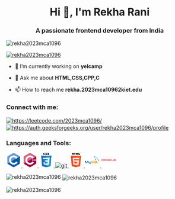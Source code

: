 

<!--
**rekha2023mca1096/rekha2023mca1096** is a ✨ _special_ ✨ repository because its `know about me` (this file) appears on your GitHub profile.

Here are some ideas to get you started:

- 🔭 I’m currently working on ...
- 🌱 I’m currently learning ...
- 👯 I’m looking to collaborate on ...
- 🤔 I’m looking for help with ...
- 💬 Ask me about ...
- 📫 How to reach me: ...
- 😄 Pronouns: ...
- ⚡ Fun fact: ...
-->
<h1 align="center">Hi 👋, I'm Rekha Rani</h1>
<h3 align="center">A passionate frontend developer from India</h3>

<p align="left"> <img src="https://komarev.com/ghpvc/?username=rekha2023mca1096&label=Profile%20views&color=0e75b6&style=flat" alt="rekha2023mca1096" /> </p>

<p align="left"> <a href="https://github.com/ryo-ma/github-profile-trophy"><img src="https://github-profile-trophy.vercel.app/?username=rekha2023mca1096" alt="rekha2023mca1096" /></a> </p>

- 🔭 I’m currently working on **yelcamp**

- 💬 Ask me about **HTML,CSS,CPP,C**

- 📫 How to reach me **rekha.2023mca10962kiet.edu**

<h3 align="left">Connect with me:</h3>
<p align="left">
<a href="https://www.leetcode.com/https://leetcode.com/2023mca1096/" target="blank"><img align="center" src="https://raw.githubusercontent.com/rahuldkjain/github-profile-readme-generator/master/src/images/icons/Social/leet-code.svg" alt="https://leetcode.com/2023mca1096/" height="30" width="40" /></a>
<a href="https://auth.geeksforgeeks.org/user/https://auth.geeksforgeeks.org/user/rekha2023mca1096/profile" target="blank"><img align="center" src="https://raw.githubusercontent.com/rahuldkjain/github-profile-readme-generator/master/src/images/icons/Social/geeks-for-geeks.svg" alt="https://auth.geeksforgeeks.org/user/rekha2023mca1096/profile" height="30" width="40" /></a>
</p>

<h3 align="left">Languages and Tools:</h3>
<p align="left"> <a href="https://www.cprogramming.com/" target="_blank"> <img src="https://raw.githubusercontent.com/devicons/devicon/master/icons/c/c-original.svg" alt="c" width="40" height="40"/> </a> <a href="https://www.w3schools.com/cpp/" target="_blank"> <img src="https://raw.githubusercontent.com/devicons/devicon/master/icons/cplusplus/cplusplus-original.svg" alt="cplusplus" width="40" height="40"/> </a> <a href="https://www.w3schools.com/css/" target="_blank"> <img src="https://raw.githubusercontent.com/devicons/devicon/master/icons/css3/css3-original-wordmark.svg" alt="css3" width="40" height="40"/> </a> <a href="https://git-scm.com/" target="_blank"> <img src="https://www.vectorlogo.zone/logos/git-scm/git-scm-icon.svg" alt="git" width="40" height="40"/> </a> <a href="https://www.w3.org/html/" target="_blank"> <img src="https://raw.githubusercontent.com/devicons/devicon/master/icons/html5/html5-original-wordmark.svg" alt="html5" width="40" height="40"/> </a> <a href="https://www.mysql.com/" target="_blank"> <img src="https://raw.githubusercontent.com/devicons/devicon/master/icons/mysql/mysql-original-wordmark.svg" alt="mysql" width="40" height="40"/> </a> <a href="https://www.oracle.com/" target="_blank"> <img src="https://raw.githubusercontent.com/devicons/devicon/master/icons/oracle/oracle-original.svg" alt="oracle" width="40" height="40"/> </a> </p>

<p><img align="left" src="https://github-readme-stats.vercel.app/api/top-langs?username=rekha2023mca1096&show_icons=true&locale=en&layout=compact" alt="rekha2023mca1096" /></p>

<p>&nbsp;<img align="center" src="https://github-readme-stats.vercel.app/api?username=rekha2023mca1096&show_icons=true&locale=en" alt="rekha2023mca1096" /></p>

<p><img align="center" src="https://github-readme-streak-stats.herokuapp.com/?user=rekha2023mca1096&" alt="rekha2023mca1096" /></p>

